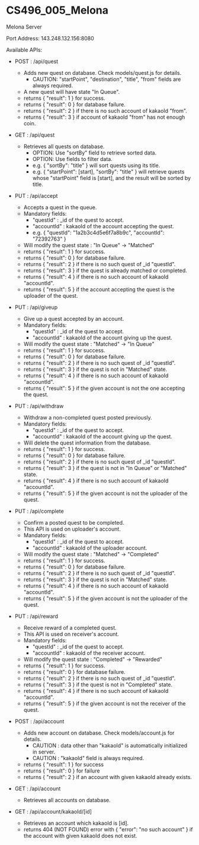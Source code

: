 # CS496_005_Melona

Melona Server

Port Address: 143.248.132.156:8080

Available APIs:
  - POST : /api/quest
     - Adds new quest on database. Check models/quest.js for details.
        - CAUTION: "startPoint", "destination", "title", "from" fields are always required.
     - A new quest will have state "In Queue".
     - returns { "result": 1 } for success.
     - returns { "result": 0 } for database failure.
     - returns { "result": 2 } if there is no such account of kakaoId "from".
     - returns { "result": 3 } if account of kakaoId "from" has not enough coin.
                           
  - GET  : /api/quest
     - Retrieves all quests on database.
        - OPTION: Use "sortBy" field to retrieve sorted data.
        - OPTION: Use fields to filter data.
        - e.g. { "sortBy": "title" } will sort quests using its title.
        - e.g. { "startPoint": [start], "sortBy": "title" } will retrieve quests whose "startPoint" field is [start], and the result will be sorted by title.
        
  - PUT  : /api/accept
     - Accepts a quest in the queue.
     - Mandatory fields:
        - "questId" : _id of the quest to accept.
        - "accountId" : kakaoId of the account accepting the quest.
        - e.g. { "questId": "1a2b3c4d5e6f7a8b9c", "accountId": "72392763" }
     - Will modify the quest state : "In Queue" -> "Matched"
     - returns { "result": 1 } for success.
     - returns { "result": 0 } for database failure.
     - returns { "result": 2 } if there is no such quest of _id "questId".
     - returns { "result": 3 } if the quest is already matched or completed.
     - returns { "result": 4 } if there is no such account of kakaoId "accountId".
     - returns { "result": 5 } if the account accepting the quest is the uploader of the quest.
     
  - PUT  : /api/giveup
     - Give up a quest accepted by an account.
     - Mandatory fields:
          - "questId" : _id of the quest to accept.
          - "accountId" : kakaoId of the account giving up the quest.
     - Will modify the quest state : "Matched" -> "In Queue"
     - returns { "result": 1 } for success.
     - returns { "result": 0 } for database failure.
     - returns { "result": 2 } if there is no such quest of _id "questId".
     - returns { "result": 3 } if the quest is not in "Matched" state.
     - returns { "result": 4 } if there is no such account of kakaoId "accountId".
     - returns { "result": 5 } if the given account is not the one accepting the quest.
  
  - PUT  : /api/withdraw
     - Withdraw a non-completed quest posted previously.
     - Mandatory fields:
          - "questId" : _id of the quest to accept.
          - "accountId" : kakaoId of the account giving up the quest.
     - Will delete the quest information from the database.
     - returns { "result": 1 } for success.
     - returns { "result": 0 } for database failure.
     - returns { "result": 2 } if there is no such quest of _id "questId".
     - returns { "result": 3 } if the quest is not in "In Queue" or "Matched" state.
     - returns { "result": 4 } if there is no such account of kakaoId "accountId".
     - returns { "result": 5 } if the given account is not the uploader of the quest.
     
  - PUT  : /api/complete
     - Confirm a posted quest to be completed.
     - This API is used on uploader's account.
     - Mandatory fields:
          - "questId" : _id of the quest to accept.
          - "accountId" : kakaoId of the uploader account.
     - Will modify the quest state : "Matched" -> "Completed"
     - returns { "result": 1 } for success.
     - returns { "result": 0 } for database failure.
     - returns { "result": 2 } if there is no such quest of _id "questId".
     - returns { "result": 3 } if the quest is not in "Matched" state.
     - returns { "result": 4 } if there is no such account of kakaoId "accountId".
     - returns { "result": 5 } if the given account is not the uploader of the quest.
     
  - PUT  : /api/reward
     - Receive reward of a completed quest.
     - This API is used on receiver's account.
     - Mandatory fields:
          - "questId" : _id of the quest to accept.
          - "accountId" : kakaoId of the receiver account.
     - Will modify the quest state : "Completed" -> "Rewarded"
     - returns { "result": 1 } for success.
     - returns { "result": 0 } for database failure.
     - returns { "result": 2 } if there is no such quest of _id "questId".
     - returns { "result": 3 } if the quest is not in "Completed" state.
     - returns { "result": 4 } if there is no such account of kakaoId "accountId".
     - returns { "result": 5 } if the given account is not the receiver of the quest.
 
  - POST : /api/account                
     - Adds new account on database. Check models/account.js for details.
        - CAUTION : data other than "kakaoId" is automatically initialized in server.
        - CAUTION : "kakaoId" field is always required.
     - returns { "result": 1 } for success
     - returns { "result": 0 } for failure
     - returns { "result": 2 } if an account with given kakaoId already exists.
  
  - GET  : /api/account 
     - Retrieves all accounts on database.
  
  - GET  : /api/account/kakaoId/[id]
     - Retrieves an account which kakaoId is [id].
     - returns 404 (NOT FOUND) error with { "error": "no such account" } if the account with given kakaoId does not exist.
